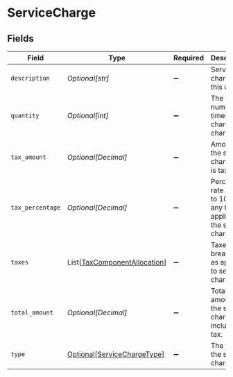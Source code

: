 # ServiceCharge


## Fields

| Field                                                                         | Type                                                                          | Required                                                                      | Description                                                                   | Example                                                                       |
| ----------------------------------------------------------------------------- | ----------------------------------------------------------------------------- | ----------------------------------------------------------------------------- | ----------------------------------------------------------------------------- | ----------------------------------------------------------------------------- |
| `description`                                                                 | *Optional[str]*                                                               | :heavy_minus_sign:                                                            | Service charges for this order.                                               | A service charge                                                              |
| `quantity`                                                                    | *Optional[int]*                                                               | :heavy_minus_sign:                                                            | The number of times the charge is charged.                                    | 1                                                                             |
| `tax_amount`                                                                  | *Optional[Decimal]*                                                           | :heavy_minus_sign:                                                            | Amount of the service charge that is tax.                                     | 0                                                                             |
| `tax_percentage`                                                              | *Optional[Decimal]*                                                           | :heavy_minus_sign:                                                            | Percentage rate (from 0 to 100) of any tax applied to the service charge.     | 0                                                                             |
| `taxes`                                                                       | List[[TaxComponentAllocation](../../models/shared/taxcomponentallocation.md)] | :heavy_minus_sign:                                                            | Taxes breakdown as applied to service charges.                                |                                                                               |
| `total_amount`                                                                | *Optional[Decimal]*                                                           | :heavy_minus_sign:                                                            | Total amount of the service charge, including tax.                            | 0                                                                             |
| `type`                                                                        | [Optional[ServiceChargeType]](../../models/shared/servicechargetype.md)       | :heavy_minus_sign:                                                            | The type of the service charge.                                               | Overpayment                                                                   |